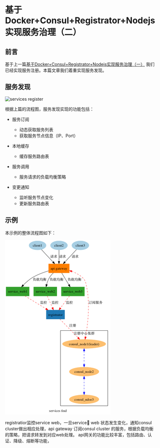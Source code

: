 # 基于Docker+Consul+Registrator+Nodejs实现服务治理（二）

## 前言

基于上一篇[基于Docker+Consul+Registrator+Nodejs实现服务治理（一）](https://github.com/chenchunyong/microservices/blob/master/serviceRegister.md)
我们已经实现服务注册。本篇文章我们着重实现服务发现。

## 服务发现

![services register](images/registerFlow.png?raw=true)

根据上篇的流程图，服务发现实现的功能包括：

- 服务订阅
  - 动态获取服务列表
  - 获取服务节点信息（IP、Port）

- 本地缓存
  - 缓存服务路由表
- 服务调用
  - 服务请求的负载均衡策略
- 变更通知
  - 监听服务节点变化
  - 更新服务路由表

## 示例

本示例的整体流程图如下：

![services register](images/serviceFind.png?raw=true)

registratior监控service web，一旦service web 状态发生变化，通知consul cluster做出相应处理，api gateway 订阅consul cluster 的服务，根据负载均衡的策略，把请求转发到对应web处理。 api网关的功能比较丰富，包括路由、认证、降级、熔断等功能，